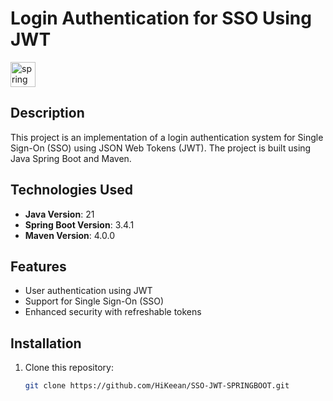 # Login Authentication for SSO Using JWT

<a href="https://spring.io/" target="_blank" rel="noreferrer"> <img src="https://www.vectorlogo.zone/logos/springio/springio-icon.svg" alt="spring" width="40" height="40"/> </a>

## Description
This project is an implementation of a login authentication system for Single Sign-On (SSO) using JSON Web Tokens (JWT). The project is built using Java Spring Boot and Maven.

## Technologies Used
- **Java Version**: 21
- **Spring Boot Version**: 3.4.1
- **Maven Version**: 4.0.0

## Features
- User authentication using JWT
- Support for Single Sign-On (SSO)
- Enhanced security with refreshable tokens

## Installation
1. Clone this repository:
   ```bash
   git clone https://github.com/HiKeean/SSO-JWT-SPRINGBOOT.git
